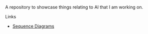 A repository to showcase things relating to AI that I am working on.

Links
- [Sequence Diagrams](./sequence-diagrams)